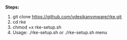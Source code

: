 **Steps:**  
1. git clone https://github.com/vdesikanvmware/rke.git
2. cd rke
3. chmod +x rke-setup.sh
4. Usage: ./rke-setup.sh or ./rke-setup.sh menu
